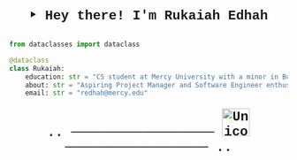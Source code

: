 <!-- Introduction -->
<div style="text-align: center; font-family: Courier New, monospace; font-size: 24px; font-weight: bold;">
    ‣ Hey there! I'm Rukaiah Edhah
</div>


<!-- Adding Space -->
<br>


<!-- Python Code Section -->
```python
from dataclasses import dataclass

@dataclass
class Rukaiah:
    education: str = "CS student at Mercy University with a minor in Business Administration. Fellow at TechWise and CodePath."
    about: str = "Aspiring Project Manager and Software Engineer enthusiastic about transforming ideas into impactful projects. Previously built a brand and sold products on Amazon, gaining invaluable entrepreneurial insights. Passionate about continuous self-improvement, you'll often find me immersed in the latest self-improvement reads and courses, meditating for a moment of zen, or hitting the gym for a good workout."
    email: str = "redhah@mercy.edu"
```

<!-- Decorative Separator -->
<div style="text-align: center; font-family: Courier New, monospace; font-size: 24px; font-weight: bold; margin-top: 20px;">
    .. ────────────────── <img src="./assets/unicorn.png" alt="Unicorn" width="50"/> ────────────────── ..
</div>
